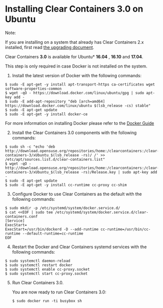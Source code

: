 # Installing Clear Containers 3.0 on Ubuntu

Note:

If you are installing on a system that already has Clear Containers 2.x
installed, first read [the upgrading document](upgrading.md).

Clear Containers **3.0** is available for Ubuntu\* **16.04** , **16.10** and **17.04**.

This step is only required in case Docker is not installed on the system.
1. Install the latest version of Docker with the following commands:

```
$ sudo -E apt-get -y install apt-transport-https ca-certificates wget software-properties-common
$ wget -qO - https://download.docker.com/linux/ubuntu/gpg | sudo apt-key add -
$ sudo -E add-apt-repository "deb [arch=amd64] https://download.docker.com/linux/ubuntu $(lsb_release -cs) stable"
$ sudo -E apt-get update
$ sudo -E apt-get -y install docker-ce
```

For more information on installing Docker please refer to the
[Docker Guide](https://docs.docker.com/engine/installation/linux/ubuntu)

2. Install the Clear Containers 3.0 components with the following commands:

```
$ sudo sh -c "echo 'deb http://download.opensuse.org/repositories/home:/clearcontainers:/clear-containers-3/xUbuntu_$(lsb_release -rs)/ /' >> /etc/apt/sources.list.d/clear-containers.list"
$ wget -qO - http://download.opensuse.org/repositories/home:/clearcontainers:/clear-containers-3/xUbuntu_$(lsb_release -rs)/Release.key | sudo apt-key add -
$ sudo -E apt-get update
$ sudo -E apt-get -y install cc-runtime cc-proxy cc-shim
```

3. Configure Docker to use Clear Containers as the default with the following commands:

```
$ sudo mkdir -p /etc/systemd/system/docker.service.d/
$ cat <<EOF | sudo tee /etc/systemd/system/docker.service.d/clear-containers.conf
[Service]
ExecStart=
ExecStart=/usr/bin/dockerd -D --add-runtime cc-runtime=/usr/bin/cc-runtime --default-runtime=cc-runtime
EOF
```

4. Restart the Docker and Clear Containers systemd services with the following commands:

```
$ sudo systemctl daemon-reload
$ sudo systemctl restart docker
$ sudo systemctl enable cc-proxy.socket
$ sudo systemctl start cc-proxy.socket
```

5. Run Clear Containers 3.0.

   You are now ready to run Clear Containers 3.0:

   ```
   $ sudo docker run -ti busybox sh
   ```
